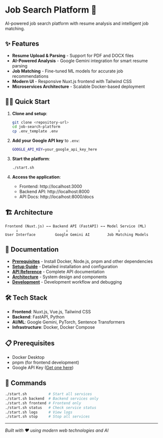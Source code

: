 # Job Search Platform 🚀

AI-powered job search platform with resume analysis and intelligent job matching.

## ✨ Features

- **Resume Upload & Parsing** - Support for PDF and DOCX files
- **AI-Powered Analysis** - Google Gemini integration for smart resume parsing
- **Job Matching** - Fine-tuned ML models for accurate job recommendations
- **Modern UI** - Responsive Nuxt.js frontend with Tailwind CSS
- **Microservices Architecture** - Scalable Docker-based deployment

## 🏃‍♂️ Quick Start

1. **Clone and setup**:
   ```bash
   git clone <repository-url>
   cd job-search-platform
   cp .env_template .env
   ```

2. **Add your Google API key** to `.env`:
   ```bash
   GOOGLE_API_KEY=your_google_api_key_here
   ```

3. **Start the platform**:
   ```bash
   ./start.sh
   ```

4. **Access the application**:
   - Frontend: http://localhost:3000
   - Backend API: http://localhost:8000
   - API Docs: http://localhost:8000/docs

## 🏗️ Architecture

```
Frontend (Nuxt.js) ←→ Backend API (FastAPI) ←→ Model Service (ML)
     ↓                      ↓                       ↓
User Interface         Google Gemini AI        Job Matching Models
```

## 📖 Documentation

- **[Prerequisites](docs/prerequisites.md)** - Install Docker, Node.js, pnpm and other dependencies
- **[Setup Guide](docs/setup.md)** - Detailed installation and configuration
- **[API Reference](docs/api.md)** - Complete API documentation
- **[Architecture](docs/architecture.md)** - System design and components
- **[Development](docs/development.md)** - Development workflow and debugging

## 🛠️ Tech Stack

- **Frontend**: Nuxt.js, Vue.js, Tailwind CSS
- **Backend**: FastAPI, Python
- **AI/ML**: Google Gemini, PyTorch, Sentence Transformers
- **Infrastructure**: Docker, Docker Compose

## 📋 Prerequisites

- Docker Desktop
- pnpm (for frontend development)
- Google API Key ([Get one here](https://makersuite.google.com/app/apikey))

## 🚦 Commands

```bash
./start.sh          # Start all services
./start.sh backend  # Backend services only
./start.sh frontend # Frontend only
./start.sh status   # Check service status
./start.sh logs     # View logs
./start.sh stop     # Stop all services
```

---

*Built with ❤️ using modern web technologies and AI* 